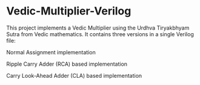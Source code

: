 # Vedic-Multiplier-Verilog
This project implements a Vedic Multiplier using the Urdhva Tiryakbhyam Sutra from Vedic mathematics.
It contains three versions in a single Verilog file:

Normal Assignment implementation

Ripple Carry Adder (RCA) based implementation

Carry Look-Ahead Adder (CLA) based implementation
